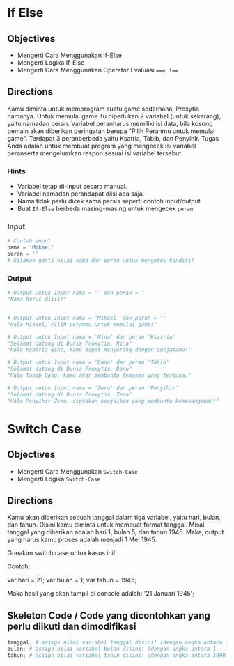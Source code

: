 # If Else
## Objectives
* Mengerti Cara Menggunakan If-Else
* Mengerti Logika If-Else
* Mengerti Cara Menggunakan Operator Evaluasi `===`, `!==`

## Directions

Kamu diminta untuk memprogram suatu game sederhana, Proxytia namanya. Untuk memulai game itu diperlukan 2 variabel (untuk sekarang), yaitu namadan peran. Variabel peranharus memiliki isi data, bila kosong pemain akan diberikan peringatan berupa "Pilih Peranmu untuk memulai game". Terdapat 3 peranberbeda yaitu Ksatria, Tabib, dan Penyihir. Tugas Anda adalah untuk membuat program yang mengecek isi variabel peranserta mengeluarkan respon sesuai isi variabel tersebut.

### Hints
* Variabel tetap di-input secara manual.
* Variabel namadan perandapat diisi apa saja.
* Nama tidak perlu dicek sama persis seperti contoh input/output
* Buat `If-Else` berbeda masing-masing untuk mengecek `peran`
### Input
```python
# Contoh input
nama = 'Mikael'
peran = ''
# Silakan ganti nilai nama dan peran untuk mengetes kondisi!
```

### Output
```python
# Output untuk Input nama = '' dan peran = ''
"Nama harus diisi!"


# Output untuk Input nama = 'Mikael' dan peran = ''
"Halo Mikael, Pilih peranmu untuk memulai game!"

# Output untuk Input nama = 'Nina' dan peran 'Ksatria'
"Selamat datang di Dunia Proxytia, Nina"
"Halo Ksatria Nina, kamu dapat menyerang dengan senjatamu!"

# Output untuk Input nama = 'Danu' dan peran 'Tabib'
"Selamat datang di Dunia Proxytia, Danu"
"Halo Tabib Danu, kamu akan membantu temanmu yang terluka."

# Output untuk Input nama = 'Zero' dan peran 'Penyihir'
"Selamat datang di Dunia Proxytia, Zero"
"Halo Penyihir Zero, ciptakan keajaiban yang membantu kemenanganmu!"
```

# Switch Case
## Objectives
* Mengerti Cara Menggunakan `Switch-Case`
* Mengerti Logika `Switch-Case`

## Directions

Kamu akan diberikan sebuah tanggal dalam tiga variabel, yaitu hari, bulan, dan tahun. Disini kamu diminta untuk membuat format tanggal. Misal tanggal yang diberikan adalah hari 1, bulan 5, dan tahun 1945. Maka, output yang harus kamu proses adalah menjadi 1 Mei 1945.

Gunakan switch case untuk kasus ini!

Contoh:

var hari = 21; var bulan = 1; var tahun = 1945;

Maka hasil yang akan tampil di console adalah: '21 Januari 1945';

## Skeleton Code / Code yang dicontohkan yang perlu diikuti dan dimodifikasi

```python
tanggal; # assign nilai variabel tanggal disini! (dengan angka antara 1 - 31)
bulan; # assign nilai variabel bulan disini! (dengan angka antara 1 - 12)
tahun; # assign nilai variabel tahun disini! (dengan angka antara 1900 - 2200)
```
